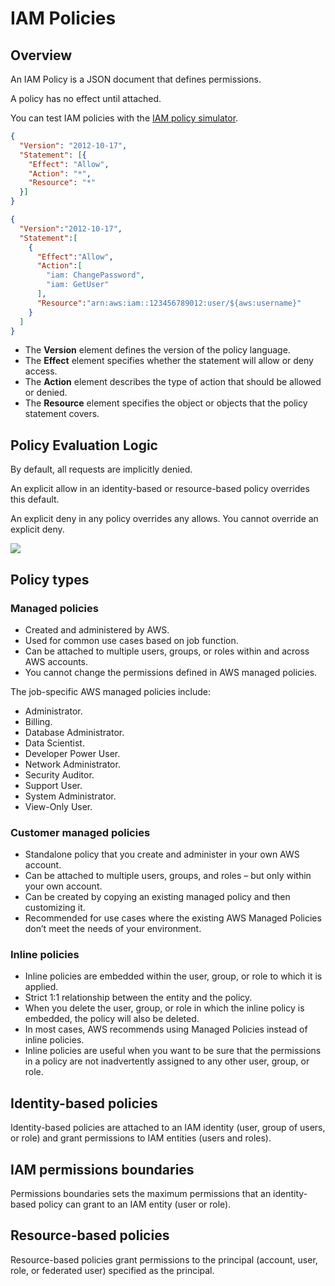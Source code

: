 # IAM Policies

## Overview

An IAM Policy is a JSON document that defines permissions.

A policy has no effect until attached.

You can test IAM policies with the [IAM policy simulator](https://docs.aws.amazon.com/IAM/latest/UserGuide/access_policies_testing-policies.html).


```json
{
  "Version": "2012-10-17",
  "Statement": [{
    "Effect": "Allow",
    "Action": "*",
    "Resource": "*"
  }]
}

{
  "Version":"2012-10-17",
  "Statement":[
    {
      "Effect":"Allow",
      "Action":[
        "iam: ChangePassword",
        "iam: GetUser"
      ],
      "Resource":"arn:aws:iam::123456789012:user/${aws:username}"
    }
  ]
}
```

- The **Version** element defines the version of the policy language.
- The **Effect** element specifies whether the statement will allow or deny access.
- The **Action** element describes the type of action that should be allowed or denied.
- The **Resource** element specifies the object or objects that the policy statement covers.


## Policy Evaluation Logic

By default, all requests are implicitly denied.

An explicit allow in an identity-based or resource-based policy overrides this default.

An explicit deny in any policy overrides any allows. You cannot override an explicit deny.

![](https://digitalcloud.training/wp-content/uploads/2022/01/aws-iam-policy-evaluation-logic.jpeg)


## Policy types

### Managed policies

- Created and administered by AWS.
- Used for common use cases based on job function.
- Can be attached to multiple users, groups, or roles within and across AWS accounts.
- You cannot change the permissions defined in AWS managed policies.

The job-specific AWS managed policies include:

- Administrator.
- Billing.
- Database Administrator.
- Data Scientist.
- Developer Power User.
- Network Administrator.
- Security Auditor.
- Support User.
- System Administrator.
- View-Only User.


### Customer managed policies

- Standalone policy that you create and administer in your own AWS account.
- Can be attached to multiple users, groups, and roles – but only within your own account.
- Can be created by copying an existing managed policy and then customizing it.
- Recommended for use cases where the existing AWS Managed Policies don’t meet the needs of your environment.

### Inline policies

- Inline policies are embedded within the user, group, or role to which it is applied.
- Strict 1:1 relationship between the entity and the policy.
- When you delete the user, group, or role in which the inline policy is embedded, the policy will also be deleted.
- In most cases, AWS recommends using Managed Policies instead of inline policies.
- Inline policies are useful when you want to be sure that the permissions in a policy are not inadvertently assigned to any other user, group, or role.


## Identity-based policies

Identity-based policies are attached to an IAM identity (user, group of users, or role) and grant permissions to IAM entities (users and roles).


## IAM permissions boundaries

Permissions boundaries sets the maximum permissions that an identity-based policy can grant to an IAM entity (user or role).


## Resource-based policies

Resource-based policies grant permissions to the principal (account, user, role, or federated user) specified as the principal.
